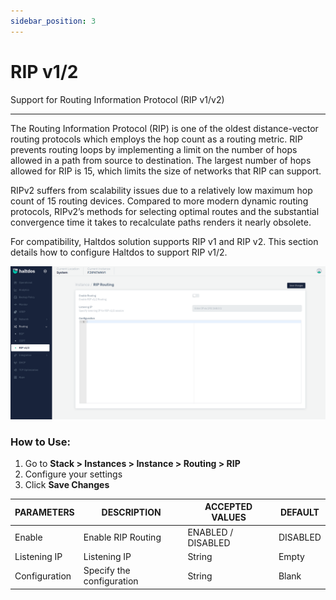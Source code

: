 ```yaml
---
sidebar_position: 3
---
```


# RIP v1/2

Support for Routing Information Protocol (RIP v1/v2)

---

The Routing Information Protocol (RIP) is one of the oldest distance-vector routing protocols which employs the hop count as a routing metric. RIP prevents routing loops by implementing a limit on the number of hops allowed in a path from source to destination. The largest number of hops allowed for RIP is 15, which limits the size of networks that RIP can support.

RIPv2 suffers from scalability issues due to a relatively low maximum hop count of 15 routing devices. Compared to more modern dynamic routing protocols, RIPv2’s methods for selecting optimal routes and the substantial convergence time it takes to recalculate paths renders it nearly obsolete.

For compatibility, Haltdos solution supports RIP v1 and RIP v2. This section details how to configure Haltdos to support RIP v1/2.

![rip](/img/platform/v2/ripp.png)

### How to Use:

1. Go to **Stack > Instances > Instance > Routing > RIP**
2. Configure your settings
3. Click **Save Changes**

| PARAMETERS    | DESCRIPTION               | ACCEPTED VALUES    | DEFAULT  |
|---------------|---------------------------|--------------------|----------|
| Enable        | Enable RIP Routing        | ENABLED / DISABLED | DISABLED |
| Listening IP  | Listening IP              | String             | Empty    |
| Configuration | Specify the configuration | String             | Blank    |

